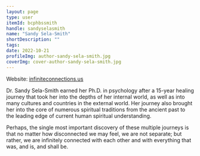 ```yaml
---
layout: page
type: user
itemId: bcphbssmith
handle: sandyselasmith
name: "Sandy Sela-Smith"
shortDescription: ""
tags:
date: 2022-10-21
profileImg: author-sandy-sela-smith.jpg
coverImg: cover-author-sandy-sela-smith.jpg
---
```


Website: [infiniteconnections.us](http://www.infiniteconnections.us/)

Dr. Sandy Sela-Smith earned her Ph.D. in psychology after a 15-year healing journey that took her into the depths of her internal world, as well as into many cultures and countries in the external world. Her journey also brought her into the core of numerous spiritual traditions from the ancient past to the leading edge of current human spiritual understanding.

Perhaps, the single most important discovery of these multiple journeys is that no matter how disconnected we may feel, we are not separate; but rather, we are infinitely connected with each other and with everything that was, and is, and shall be.
